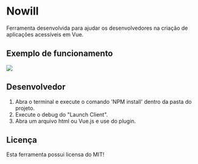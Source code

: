 # Nowill
Ferramenta desenvolvida para ajudar os desenvolvedores na criação de aplicações acessíveis em Vue.

## Exemplo de funcionamento
![](Nowill.gif)

## Desenvolvedor
1. Abra o terminal e execute o comando 'NPM install' dentro da pasta do projeto.
2. Execute o debug do "Launch Client".
3. Abra um arquivo html ou Vue.js e use do plugin.

## Licença
Esta ferramenta possui licensa do MIT!

